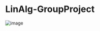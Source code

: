 ﻿# LinAlg-GroupProject
![image](https://github.com/user-attachments/assets/9a715fbd-2e0e-4a1c-a50f-389ba6e2cbad)


